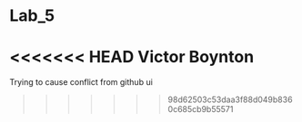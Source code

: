 # Lab_5
<<<<<<< HEAD
Victor Boynton
=======
Trying to cause conflict from github ui
>>>>>>> 98d62503c53daa3f88d049b8360c685cb9b55571
